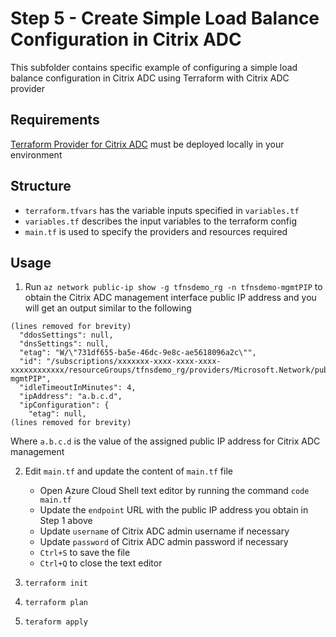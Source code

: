 # Step 5 - Create Simple Load Balance Configuration in Citrix ADC
This subfolder contains specific example of configuring a simple load balance configuration in Citrix ADC using Terraform with Citrix ADC provider

## Requirements
[Terraform Provider for Citrix ADC](https://github.com/citrix/terraform-provider-citrixadc) must be deployed locally in your environment

## Structure
- `terraform.tfvars` has the variable inputs specified in `variables.tf`
- `variables.tf` describes the input variables to the terraform config
- `main.tf` is used to specify the  providers and resources required

## Usage

1. Run `az network public-ip show -g tfnsdemo_rg -n tfnsdemo-mgmtPIP` to obtain the Citrix ADC management interface public IP address and you will get an output similar to the following

```
(lines removed for brevity)
  "ddosSettings": null,
  "dnsSettings": null,
  "etag": "W/\"731df655-ba5e-46dc-9e8c-ae5618096a2c\"",
  "id": "/subscriptions/xxxxxxx-xxxx-xxxx-xxxx-xxxxxxxxxxxx/resourceGroups/tfnsdemo_rg/providers/Microsoft.Network/publicIPAddresses/tfnsdemo-mgmtPIP",
  "idleTimeoutInMinutes": 4,
  "ipAddress": "a.b.c.d",
  "ipConfiguration": {
    "etag": null,
(lines removed for brevity)
```

  Where `a.b.c.d` is the value of the assigned public IP address for Citrix ADC management


2. Edit `main.tf` and update the content of `main.tf` file

    - Open Azure Cloud Shell text editor by running the command `code main.tf`
    - Update the `endpoint` URL with the public IP address you obtain in Step 1 above
    - Update `username` of Citrix ADC admin username if necessary
    - Update `password` of Citrix ADC admin password if necessary
    - `Ctrl+S` to save the file
    - `Ctrl+Q` to close the text editor


3. `terraform init`
4. `terraform plan`
5. `teraform apply`